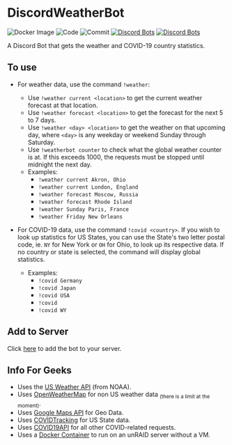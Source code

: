 # DiscordWeatherBot

![Docker Image](https://github.com/chand1012/discord-weather-bot/workflows/Docker%20Image%20CI/badge.svg?branch=master) ![Code](https://img.shields.io/github/languages/top/chand1012/discord-weather-bot) ![Commit](https://img.shields.io/github/last-commit/chand1012/discord-weather-bot/master) [![Discord Bots](https://top.gg/api/widget/status/703802587014627418.svg)](https://top.gg/bot/703802587014627418) [![Discord Bots](https://top.gg/api/widget/lib/703802587014627418.svg)](https://top.gg/bot/703802587014627418)

A Discord Bot that gets the weather and COVID-19 country statistics. 

## To use

- For weather data, use the command `!weather`:
    - Use `!weather current <location>` to get the current weather forecast at that location.
    - Use `!weather forecast <location>` to get the forecast for the next 5 to 7 days.
    - Use `!weather <day> <location>` to get the weather on that upcoming day, where `<day>` is any weekday or weekend Sunday through Saturday.
    - Use `!weatherbot counter` to check what the global weather counter is at. If this exceeds 1000, the requests must be stopped until midnight the next day.
    - Examples:
        - `!weather current Akron, Ohio`
        - `!weather current London, England`
        - `!weather forecast Moscow, Russia`
        - `!weather forecast Rhode Island`
        - `!weather Sunday Paris, France`
        - `!weather Friday New Orleans`
        
- For COVID-19 data, use the command `!covid <country>`. If you wish to look up statistics for US States, you can use the State's two letter postal code, ie. `NY` for New York or `OH` for Ohio, to look up its respective data. If no country or state is selected, the command will display global statistics.
    - Examples:
        - `!covid Germany`
        - `!covid Japan`
        - `!covid USA`
        - `!covid`
        - `!covid WY`

## Add to Server

Click [here](https://discordapp.com/oauth2/authorize?client_id=703802587014627418&scope=bot&permissions=2048) to add the bot to your server.

## Info For Geeks

- Uses the [US Weather API](https://www.weather.gov/documentation/services-web-api) (from NOAA).
- Uses [OpenWeatherMap](https://openweathermap.org/) for non US weather data <sub>(there is a limit at the moment)</sub>.
- Uses [Google Maps API](https://cloud.google.com/maps-platform/) for Geo Data.
- Uses [COVIDTracking](https://covidtracking.com/) for US State data.
- Uses [COVID19API](https://covid19api.com/) for all other COVID-related requests.
- Uses a [Docker Container](https://hub.docker.com/r/chand1012/discord-weather-bot) to run on an unRAID server without a VM. 
